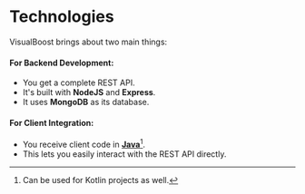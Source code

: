 # Technologies

VisualBoost brings about two main things:

#### For Backend Development:

* You get a complete REST API.
* It's built with **NodeJS** and **Express**.
* It uses **MongoDB** as its database.

#### For Client Integration:

* You receive client code in [**Java**](#user-content-fn-1)[^1].&#x20;
* This lets you easily interact with the REST API directly.

[^1]: Can be used for Kotlin projects as well.
